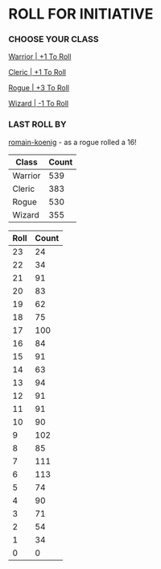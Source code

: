 # ROLL FOR INITIATIVE
### CHOOSE YOUR CLASS

[Warrior | +1 To Roll](https://github.com/benjaminsampica/benjaminsampica/issues/new?title=roll%7Cwarrior&body=Just+click+%27Submit+new+issue%27.)

[Cleric | +1 To Roll](https://github.com/benjaminsampica/benjaminsampica/issues/new?title=roll%7Ccleric&body=Just+click+%27Submit+new+issue%27.)

[Rogue | +3 To Roll](https://github.com/benjaminsampica/benjaminsampica/issues/new?title=roll%7Crogue&body=Just+click+%27Submit+new+issue%27.)

[Wizard | -1 To Roll](https://github.com/benjaminsampica/benjaminsampica/issues/new?title=roll%7Cwizard&body=Just+click+%27Submit+new+issue%27.)
### LAST ROLL BY
[romain-koenig](https://www.github.com/romain-koenig) - as a rogue rolled a 16!

|Class|Count|
|-|-|
|Warrior|539|
|Cleric|383|
|Rogue|530|
|Wizard|355|

|Roll|Count|
|-|-|
|23|24
|22|34
|21|91
|20|83
|19|62
|18|75
|17|100
|16|84
|15|91
|14|63
|13|94
|12|91
|11|91
|10|90
|9|102
|8|85
|7|111
|6|113
|5|74
|4|90
|3|71
|2|54
|1|34
|0|0
